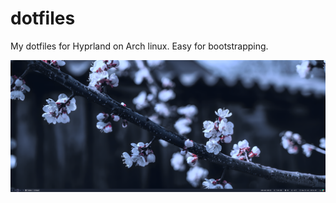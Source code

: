 # dotfiles
My dotfiles for Hyprland on Arch linux. Easy for bootstrapping. 

<img src="/pics/screenshot.png">

